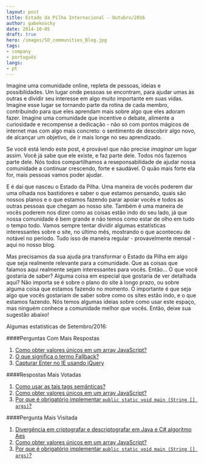 ```yaml
---
layout: post
title: Estado da Pilha Internacional - Outubro/2016
author: gabekoscky
date: 2014-10-05
draft: true
hero: /images/SO_communities_Blog.jpg
tags:
- company
- português
langs:
- pt
---
```

Imagine uma comunidade online, repleta de pessoas, ideias e possibilidades. Um lugar onde pessoas se encontram, para ajudar umas às outras e dividir seu interesse em algo muito importante em suas vidas. Imagine esse lugar se tornando parte da rotina de cada membro, contribuindo para que eles aprendam mais sobre algo que eles adoram fazer. Imagine uma comunidade que incentive o debate, alimente a curiosidade e recompense a dedicação - não só com pontos mágicos de internet mas com algo mais concreto: o sentimento de descobrir algo novo, de alcançar um objetivo, de ir mais longe no seu aprendizado.

Se você está lendo este post, é provável que não precise *imaginar* um lugar assim. Você já sabe que ele existe, e faz parte dele. Todos nós fazemos parte dele. Nós todos compartilhamos a reseponsabilidade de ajudar nossa comunidade a continuar crescendo, forte e saudável. O quão mais forte ela for, mais pessoas vamos poder ajudar.

E é daí que nasceu o Estado da Pilha. Uma maneira de vocês poderem dar uma olhada nos bastidores e saber o que estamos pensando, quais são nossos planos e o que estamos fazendo parar apoiar vocês e todos as outras pessoas que chegam ao nosso site. Também é uma maneira de vocês poderem nos dizer como as coisas estão indo do seu lado, já que nossa comunidade é bem grande e não temos como estar de olho em tudo o tempo todo. Vamos sempre tentar dividir algumas estatísticas interessantes sobre o site, no último mês, mostrando o que aconteceu de notável no período. Tudo isso de maneira regular - provavelmente mensal - aqui no nosso blog.

Mas precisamos da sua ajuda pra transformar o Estado da Pilha em algo que seja realmente relevante para a comunidade. Que as coisas que falamos aqui realmente sejam interessantes para vocês. Então... O que você gostaria de saber? Alguma coisa em especial que gostaria de ver detalhada aqui? Não importa se é sobre o plano do site à longo prazo, ou sobre alguma coisa que estamos fazendo no momento. O importante é que seja algo que vocês gostariam de saber sobre como os sites estão indo, e o que estamos fazendo. Nós temos algumas ideias sobre como usar este espaço, mas ninguém conhece a comunidade melhor que vocês. Então, deixe sua sugestão abaixo!

Algumas estatísticas de Setembro/2016:

####Perguntas Com Mais Respostas
 1. [Como obter valores únicos em um array JavaScript?](http://pt.stackoverflow.com/questions/150413)
 2. [O que significa o termo Fallback?](http://pt.stackoverflow.com/questions/152503)
 3. [Capturar Enter no IE usando jQuery](http://pt.stackoverflow.com/questions/150438)

####Respostas Mais Votadas
1. [Como usar as tais tags semânticas?](http://pt.stackoverflow.com/questions/152265)
2. [Como obter valores únicos em um array JavaScript?](http://pt.stackoverflow.com/questions/150415)
3. [Por que é obrigatório implementar `public static void main (String [] args)`?](http://br.stackoverflow.com/questions/151131)

####Pergunta Mais Visitada
1. [Divergência em criptografar e descriptografar em Java e C# algoritmo Aes](http://br.stackoverflow.com/questions/152080)
2. [Como obter valores únicos em um array JavaScript?](http://br.stackoverflow.com/questions/150413)
3. [Por que é obrigatório implementar `public static void main (String [] args)`?](http://br.stackoverflow.com/questions/151129)
